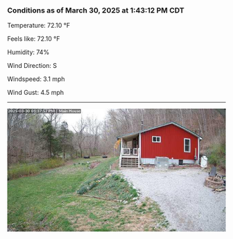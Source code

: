 ### Conditions as of March 30, 2025 at 1:43:12 PM CDT 

Temperature: 72.10 &deg;F

Feels like: 72.10 &deg;F

Humidity: 74%

Wind Direction: S

Windspeed: 3.1 mph

Wind Gust: 4.5 mph

---

<img src="./images/latest.jpeg"/>

